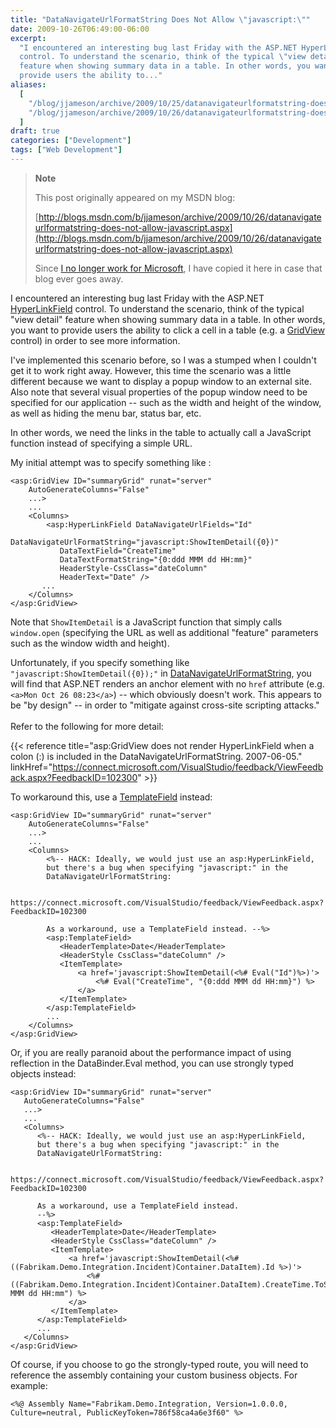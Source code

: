 ```yaml
---
title: "DataNavigateUrlFormatString Does Not Allow \"javascript:\""
date: 2009-10-26T06:49:00-06:00
excerpt:
  "I encountered an interesting bug last Friday with the ASP.NET HyperLinkField
  control. To understand the scenario, think of the typical \"view detail\"
  feature when showing summary data in a table. In other words, you want to
  provide users the ability to..."
aliases:
  [
    "/blog/jjameson/archive/2009/10/25/datanavigateurlformatstring-does-not-allow-javascript.aspx",
    "/blog/jjameson/archive/2009/10/26/datanavigateurlformatstring-does-not-allow-javascript.aspx",
  ]
draft: true
categories: ["Development"]
tags: ["Web Development"]
---
```


> **Note**
>
> This post originally appeared on my MSDN blog:
>
> [http://blogs.msdn.com/b/jjameson/archive/2009/10/26/datanavigateurlformatstring-does-not-allow-javascript.aspx](http://blogs.msdn.com/b/jjameson/archive/2009/10/26/datanavigateurlformatstring-does-not-allow-javascript.aspx)
>
> Since
> [I no longer work for Microsoft](/blog/jjameson/2011/09/02/last-day-with-microsoft),
> I have copied it here in case that blog ever goes away.

I encountered an interesting bug last Friday with the ASP.NET
[HyperLinkField](http://msdn.microsoft.com/en-us/library/system.web.ui.webcontrols.hyperlinkfield.aspx)
control. To understand the scenario, think of the typical "view detail" feature
when showing summary data in a table. In other words, you want to provide users
the ability to click a cell in a table (e.g. a
[GridView](http://msdn.microsoft.com/en-us/library/system.web.ui.webcontrols.gridview.aspx)
control) in order to see more information.

I've implemented this scenario before, so I was a stumped when I couldn't get it
to work right away. However, this time the scenario was a little different
because we want to display a popup window to an external site. Also note that
several visual properties of the popup window need to be specified for our
application -- such as the width and height of the window, as well as hiding the
menu bar, status bar, etc.

In other words, we need the links in the table to actually call a JavaScript
function instead of specifying a simple URL.

My initial attempt was to specify something like :

```
<asp:GridView ID="summaryGrid" runat="server"
    AutoGenerateColumns="False"
    ...>
    ...
    <Columns>
        <asp:HyperLinkField DataNavigateUrlFields="Id"
           DataNavigateUrlFormatString="javascript:ShowItemDetail({0})"
           DataTextField="CreateTime"
           DataTextFormatString="{0:ddd MMM dd HH:mm}"
           HeaderStyle-CssClass="dateColumn"
           HeaderText="Date" />
       ...
    </Columns>
</asp:GridView>
```

Note that `ShowItemDetail` is a JavaScript function that simply calls
`window.open` (specifying the URL as well as additional "feature" parameters
such as the window width and height).

Unfortunately, if you specify something like `"javascript:ShowItemDetail({0});"`
in
[DataNavigateUrlFormatString](http://msdn.microsoft.com/en-us/library/system.web.ui.webcontrols.hyperlinkfield.datanavigateurlformatstring.aspx),
you will find that ASP.NET renders an anchor element with no `href` attribute
(e.g. `<a>Mon Oct 26 08:23</a>`) -- which obviously doesn't work. This appears
to be "by design" -- in order to "mitigate against cross-site scripting
attacks."\
\
Refer to the following for more detail:

{{< reference
title="asp:GridView does not render HyperLinkField when a colon (:) is included in the DataNavigateUrlFormatString. 2007-06-05."
linkHref="https://connect.microsoft.com/VisualStudio/feedback/ViewFeedback.aspx?FeedbackID=102300" >}}

To workaround this, use a
[TemplateField](http://msdn.microsoft.com/en-us/library/system.web.ui.webcontrols.templatefield.aspx)
instead:

```
<asp:GridView ID="summaryGrid" runat="server"
    AutoGenerateColumns="False"
    ...>
    ...
    <Columns>
        <%-- HACK: Ideally, we would just use an asp:HyperLinkField,
        but there's a bug when specifying "javascript:" in the
        DataNavigateUrlFormatString:

        https://connect.microsoft.com/VisualStudio/feedback/ViewFeedback.aspx?FeedbackID=102300

        As a workaround, use a TemplateField instead. --%>
        <asp:TemplateField>
           <HeaderTemplate>Date</HeaderTemplate>
           <HeaderStyle CssClass="dateColumn" />
           <ItemTemplate>
               <a href='javascript:ShowItemDetail(<%# Eval("Id")%>)'>
                   <%# Eval("CreateTime", "{0:ddd MMM dd HH:mm}") %>
               </a>
           </ItemTemplate>
        </asp:TemplateField>
        ...
    </Columns>
</asp:GridView>
```

Or, if you are really paranoid about the performance impact of using reflection
in the DataBinder.Eval method, you can use strongly typed objects instead:

```
<asp:GridView ID="summaryGrid" runat="server"
   AutoGenerateColumns="False"
   ...>
   ...
   <Columns>
      <%-- HACK: Ideally, we would just use an asp:HyperLinkField,
      but there's a bug when specifying "javascript:" in the
      DataNavigateUrlFormatString:

      https://connect.microsoft.com/VisualStudio/feedback/ViewFeedback.aspx?FeedbackID=102300

      As a workaround, use a TemplateField instead.
      --%>
      <asp:TemplateField>
         <HeaderTemplate>Date</HeaderTemplate>
         <HeaderStyle CssClass="dateColumn" />
         <ItemTemplate>
             <a href='javascript:ShowItemDetail(<%# ((Fabrikam.Demo.Integration.Incident)Container.DataItem).Id %>)'>
                 <%# ((Fabrikam.Demo.Integration.Incident)Container.DataItem).CreateTime.ToString("ddd MMM dd HH:mm") %>
             </a>
         </ItemTemplate>
      </asp:TemplateField>
      ...
   </Columns>
</asp:GridView>
```

Of course, if you choose to go the strongly-typed route, you will need to
reference the assembly containing your custom business objects. For example:

```
<%@ Assembly Name="Fabrikam.Demo.Integration, Version=1.0.0.0, Culture=neutral, PublicKeyToken=786f58ca4a6e3f60" %>
```
